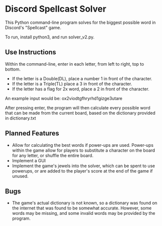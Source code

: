# Discord Spellcast Solver

This Python command-line program solves for the biggest possible word in Discord's "Spellcast" game.

To run, install python3, and run solver_v2.py.

## Use Instructions

Within the command-line, enter in each letter, from left to right, top to bottom.
- If the letter is a Double(DL), place a number 1 in front of the character.
- If the letter is a Triple(TL) place a 3 in front of the character.
- If the letter has a flag for 2x word, place a 2 in front of the character.

An example input would be: 
ox2viodtgfhryrhd1gizge3utare

After pressing enter, the program will then calculate every possible word that can be made from the current board, based on the dictionary provided in dictionary.txt

## Planned Features
- Allow for calculating the best words if power-ups are used. Power-ups within the game allow for players to substitute a character on the board for any letter, or shuffle the entire board.
- Implement a GUI
- Implement the game's jewels into the solver, which can be spent to use powerups, or are added to the player's score at the end of the game if unused.

## Bugs
- The game's actual dictionary is not known, so a dictionary was found on the internet that was found to be somewhat accurate. However, some words may be missing, and some invalid words may be provided by the program.
  
